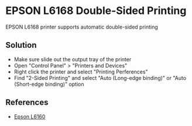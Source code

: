 # EPSON L6168 Double-Sided Printing

EPSON L6168 printer supports automatic double-sided printing

## Solution
* Make sure slide out the output tray of the printer 
* Open "Control Panel" > "Printers and Devices"
* Right click the printer and select "Printing Perferences"
* Find "2-Sided Printing" and select "Auto (Long-edge binding)" or "Auto (Short-edge binding)" option

## References
* [Epson L6160](https://www.epson.com.sg/Support/Printers/Ink-Tank-Printers/L-Series/Epson-L6160/s/SPT_C11CG21502#manuals)
